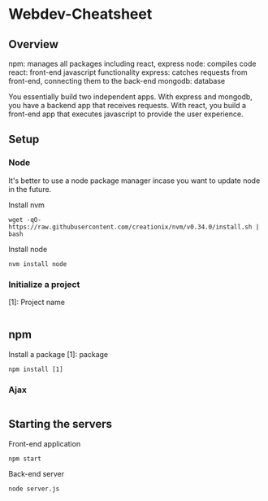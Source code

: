 # Webdev-Cheatsheet

## Overview

npm: manages all packages including react, express
node: compiles code
react: front-end javascript functionality
express: catches requests from front-end, connecting them to the back-end
mongodb: database


You essentially build two independent apps. With express and mongodb, you have a backend app that receives requests. With react, you build a front-end app that executes javascript to provide the user experience.

## Setup

### Node

It's better to use a node package manager incase you want to update node in the future.

Install nvm

```
wget -qO- https://raw.githubusercontent.com/creationix/nvm/v0.34.0/install.sh | bash
```

Install node

```nvm install node```


### Initialize a project

[1]: Project name

```npx create-react-app [1]
```

## npm

Install a package
[1]: package

```npm install [1]```

### Ajax

```npm i -S axios
```

## Starting the servers

Front-end application

```npm start```

Back-end server

```node server.js```
